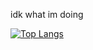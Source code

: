 idk what im doing

[![Top Langs](https://github-readme-stats.vercel.app/api/top-langs/?username=xTarzx)](https://github.com/anuraghazra/github-readme-stats)
